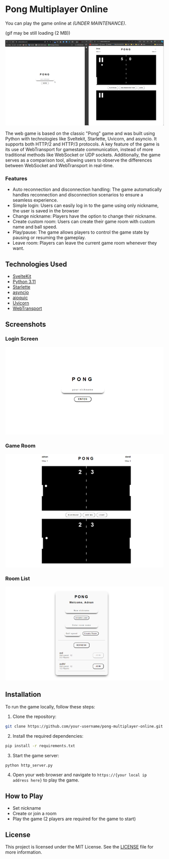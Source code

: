 # Pong Multiplayer Online

You can play the game online at *(UNDER MAINTENANCE)*.

(gif may be still loading (2 MB))

![image](documents/videos/overview.gif)

The web game is based on the classic "Pong" game and was built using Python with technologies like Sveltekit, Starlette, Uvicorn, and asyncio. It supports both HTTP/2 and HTTP/3 protocols. A key feature of the game is its use of WebTransport for gamestate communication, instead of more traditional methods like WebSocket or UDP sockets. Additionally, the game serves as a comparison tool, allowing users to observe the differences between WebSocket and WebTransport in real-time.

### Features

- Auto reconnection and disconnection handling: The game automatically handles reconnection and disconnection scenarios to ensure a seamless experience.
- Simple login: Users can easily log in to the game using only nickname, the user is saved in the browser
- Change nickname: Players have the option to change their nickname.
- Create custom room: Users can create their game room with custom name and ball speed.
- Play/pause: The game allows players to control the game state by pausing or resuming the gameplay.
- Leave room: Players can leave the current game room whenever they want.

## Technologies Used

- [SvelteKit](https://kit.svelte.dev/)
- [Python 3.11](https://www.python.org/downloads/release/python-3119/)
- [Starlette](https://www.starlette.io/)
- [asyncio](https://docs.python.org/3/library/asyncio.html)
- [aioquic](https://aioquic.readthedocs.io/en/latest/)
- [Uvicorn](https://www.uvicorn.org/)
- [WebTransport](https://web.dev/webtransport/)

## Screenshots

### Login Screen
![Login Screen](documents/screenshots/login.png)

### Game Room
![Game Room](documents/screenshots/gameroom.png)

### Room List
![Room List](documents/screenshots/roomlist.png)

## Installation

To run the game locally, follow these steps:

1. Clone the repository:

```bash
git clone https://github.com/your-username/pong-multiplayer-online.git
```

2. Install the required dependencies:

```bash
pip install -r requirements.txt
```

3. Start the game server:

```bash
python http_server.py
```

4. Open your web browser and navigate to `https://{your local ip address here}` to play the game.

## How to Play

- Set nickname
- Create or join a room
- Play the game (2 players are required for the game to start)

## License

This project is licensed under the MIT License. See the [LICENSE](LICENSE) file for more information.
